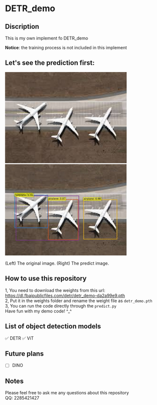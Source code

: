 # DETR_demo
## Discription
This is my own implement fo DETR_demo 

__Notice__: the training process is not included in this implement 
## Let's see the prediction first:

<img src="https://github.com/Younai2021/DETR_demo/blob/main/images/aeroplanes.jpg" width="400"  /> <img src="https://github.com/Younai2021/DETR_demo/blob/main/images/predict.jpg" width="400"  />

(Left) The original image. (Right) The predict image.

## How to use this repository
1, You need to download the weights from this url: https://dl.fbaipublicfiles.com/detr/detr_demo-da2a99e9.pth  
2, Put it in the weights folder and rename the weight file as `detr_demo.pth`  
3, You can run the code directly through the `predict.py`  
Have fun with my demo code! ^_^

## List of object detection models 
✅ DETR 
✅ ViT
## Future plans
- [ ] DINO

## Notes
Please feel free to ask me any questions about this repository  
QQ: 2285421427
